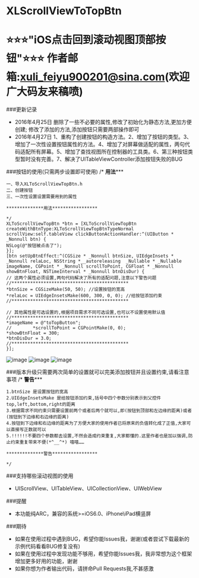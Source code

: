 XLScrollViewToTopBtn 
====================================
  ⭐️⭐️⭐"️iOS点击回到滚动视图顶部按钮"⭐️⭐️⭐
  作者邮箱:xuli_feiyu900201@sina.com(欢迎广大码友来稿喷)
====================================

###更新记录
* 2016年4月25日 删除了一些不必要的属性,修改了初始化为静态方法,更加方便创建; 修改了添加的方法,添加按钮只需要两部操作即可
* 2016年4月27日  1、重构了创建按钮的构造方法。2、增加了按钮的类型。3、增加了一次性设置按钮属性的方法。4、增加了对屏幕做适配的属性，两句代码适配所有屏幕。5、增加了查找视图所在控制器的工具类。6、第三种按钮类型暂时没有完善。7、解决了UITableViewController添加按钮失败的BUG

###按钮的使用(只需两步设置即可使用)
    /*
    **************用法*****************

    一、导入XLToScrollViewTopBtn.h
    二、创建按钮
    三、一次性设置设置需要用到的属性

    **************用法*****************

    */
    XLToScrollViewTopBtn *btn = [XLToScrollViewTopBtn createWithBtnType:XLToScrollViewTopBtnTypeNormal scrollView:self.tableView clickButtonActionHandler:^(UIButton * _Nonnull btn) {
    NSLog(@"按钮被点击了");
    }];
    [btn setUpBtnEffect:^(CGSize * _Nonnull btnSize, UIEdgeInsets * _Nonnull relaLoc, NSString *__autoreleasing  _Nullable * _Nullable imageName, CGPoint * _Nonnull scrollToPoint, CGFloat * _Nonnull showBtnFloat, NSTimeInterval * _Nonnull btnDisDur) {
    // 这两个属性必须设置,两句代码解决了所有的适配问题,注意以下警告问题
    //********************************************
    *btnSize = CGSizeMake(50, 50); //设置按钮的宽高
    *relaLoc = UIEdgeInsetsMake(600, 300, 0, 0); //给按钮添加约束
    //********************************************

    // 其他属性是可选设置的,根据项目需求不同可选设置,也可以不设置使用默认值
    //********************************************
    *imageName = @"toTopButton";
    //        *scrollToPoint = CGPointMake(0, 0);
    *showBtnFloat = 300;
    *btnDisDur = 3.0;
    //********************************************
    }];
![image](http://images.cnblogs.com/cnblogs_com/xuli-feiyu900201/821110/o_Untitled.gif)
![image](http://images.cnblogs.com/cnblogs_com/xuli-feiyu900201/821110/o_Untitled2.gif)
![image](http://images.cnblogs.com/cnblogs_com/xuli-feiyu900201/821110/o_Snip20160427_2.png)

###版本升级只需要两次简单的设置就可以完美添加按钮并且设置约束,请看注意事项
    /*
    **************警告*****************

    1.btnSize 是设置按钮的宽高
    2.UIEdgeInsetsMake 是给按钮添加约束,括号中四个参数分别表示到父控件top,left,bottom,right的距离
    3.根据需求不同约束只需要设置前两个或者后两个就可以,即(按钮到顶部和左边缘的距离)或者(按钮到下边缘和右边缘的距离)
    4.按钮到下边缘和右边缘的距离为了方便大家的使用作者已将原来的负值转化成了正值,大家可以直接写正数就可以
    5.!!!!!!不要四个参数都去设置,不然会造成约束重复,大家都懂的.这里作者也是加以强调,防止约束重复带来不便(*^__^*) 嘻嘻……

    **************警告*****************

    */

###支持哪些滚动视图的使用
* UIScrollView、UITableView、UICollectionView、UIWebView

###提醒
* 本功能纯ARC，兼容的系统>=iOS6.0、iPhone\iPad横竖屏

###期待
 * 如果在使用过程中遇到BUG，希望你能Issues我，谢谢(或者尝试下载最新的示例代码看看BUG修复没有)
 * 如果在使用过程中发现功能不够用，希望你能Issues我，我非常想为这个框架增加更多好用的功能，谢谢
 * 如果你想为作者输出代码，请拼命Pull Requests我,不甚感激
 
